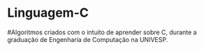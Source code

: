 # Linguagem-C
#Algoritmos criados com o intuito de aprender sobre C, durante a graduação de Engenharia de Computação na UNIVESP.

